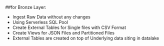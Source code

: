 ##for Bronze Layer:
- Ingest Raw Data without any changes
- Using Serverless SQL Pool
- Create External Tables for Single files with CSV Format
- Create Views for JSON Files and Partitioned Files
- External Tables are created on top of Underlying data siting in datalake




